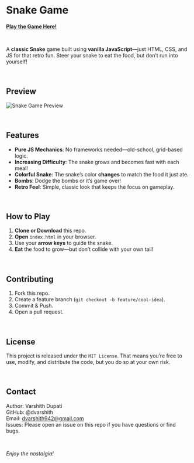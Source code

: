 # Snake Game
[**Play the Game Here!**](https://varshithdupati.github.io/snake-game/)  

<br/>

A **classic Snake** game built using **vanilla JavaScript**—just HTML, CSS, and JS for that retro fun. Steer your snake to eat the food, but don’t run into yourself!

<br/>

## Preview
![Snake Game Preview](https://github.com/user-attachments/assets/e2eba6b4-d046-4820-8787-697b7b530ce6)

<br/>

## Features
- **Pure JS Mechanics**: No frameworks needed—old-school, grid-based logic.
- **Increasing Difficulty**: The snake grows and becomes fast with each meal!
- **Colorful Snake**: The snake’s color **changes** to match the food it just ate.
- **Bombs**: Dodge the bombs or it’s game over!
- **Retro Feel**: Simple, classic look that keeps the focus on gameplay.

<br/>

## How to Play
1. **Clone or Download** this repo.
2. **Open** `index.html` in your browser.
3. Use your **arrow keys** to guide the snake.
4. **Eat** the food to grow—but don’t collide with your own tail!

<br/>

## Contributing
1. Fork this repo.
2. Create a feature branch (`git checkout -b feature/cool-idea`).
3. Commit & Push.
4. Open a pull request.

</br>

## License
This project is released under the `MIT License`. That means you’re free to use, modify, and distribute the code, but you do so at your own risk.

</br>

## Contact
Author: Varshith Dupati </br>
GitHub: @dvarshith </br>
Email: dvarshith942@gmail.com </br>
Issues: Please open an issue on this repo if you have questions or find bugs.

</br>

_Enjoy the nostalgia!_
